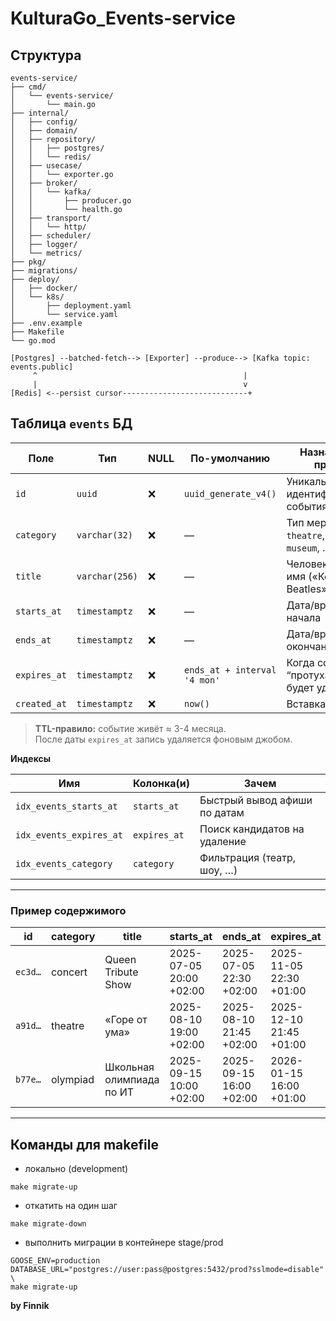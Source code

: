 # KulturaGo_Events-service


## Структура

```
events-service/
├── cmd/
│   └── events-service/
│       └── main.go
├── internal/
│   ├── config/
│   ├── domain/
│   ├── repository/
│   │   ├── postgres/
│   │   └── redis/
│   ├── usecase/
│   │   └── exporter.go
│   ├── broker/
│   │   └── kafka/
│   │       ├── producer.go
│   │       └── health.go
│   ├── transport/
│   │   └── http/
│   ├── scheduler/
│   ├── logger/
│   └── metrics/
├── pkg/
├── migrations/
├── deploy/
│   ├── docker/
│   └── k8s/
│       ├── deployment.yaml 
│       └── service.yaml
├── .env.example
├── Makefile
└── go.mod
```

```
[Postgres] --batched-fetch--> [Exporter] --produce--> [Kafka topic: events.public]
     ^                                              |
     |                                              v
[Redis] <--persist cursor----------------------------+
```


## Таблица `events` БД

| Поле            | Тип                | NULL | По-умолчанию                | Назначение / пример                                |
|-----------------|--------------------|------|-----------------------------|----------------------------------------------------|
| `id`            | `uuid`             | ❌   | `uuid_generate_v4()`        | Уникальный идентификатор события                   |
| `category`      | `varchar(32)`      | ❌   | —                           | Тип мероприятия: `theatre`, `show`, `museum`, …    |
| `title`         | `varchar(256)`     | ❌   | —                           | Человекочитаемое имя («Концерт The Beatles»)       |
| `starts_at`     | `timestamptz`      | ❌   | —                           | Дата/время начала                                  |
| `ends_at`       | `timestamptz`      | ❌   | —                           | Дата/время окончания                               |
| `expires_at`    | `timestamptz`      | ❌   | `ends_at + interval '4 mon'`| Когда событие “протухает” и будет удалено          |
| `created_at`    | `timestamptz`      | ❌   | `now()`                     | Вставка в БД                                       |

> **TTL-правило:** событие живёт ≈ 3-4 месяца.  
> После даты `expires_at` запись удаляется фоновым джобом.

**Индексы**

| Имя                         | Колонка(и)        | Зачем                              |
|-----------------------------|-------------------|------------------------------------|
| `idx_events_starts_at`      | `starts_at`       | Быстрый вывод афиши по датам       |
| `idx_events_expires_at`     | `expires_at`      | Поиск кандидатов на удаление       |
| `idx_events_category`       | `category`        | Фильтрация (театр, шоу, …)         |

---

### Пример содержимого

| id                                   | category | title                    | starts_at               | ends_at                 | expires_at              |
|--------------------------------------|----------|--------------------------|-------------------------|-------------------------|-------------------------|
| `ec3d…`                              | concert  | Queen Tribute Show       | 2025-07-05 20:00 +02:00 | 2025-07-05 22:30 +02:00 | 2025-11-05 22:30 +01:00 |
| `a91d…`                              | theatre  | «Горе от ума»            | 2025-08-10 19:00 +02:00 | 2025-08-10 21:45 +02:00 | 2025-12-10 21:45 +01:00 |
| `b77e…`                              | olympiad | Школьная олимпиада по ИТ | 2025-09-15 10:00 +02:00 | 2025-09-15 16:00 +02:00 | 2026-01-15 16:00 +01:00 |

---

## Команды для makefile

- локально (development)
```shell
make migrate-up
```
- откатить на один шаг
```shell
make migrate-down
```


- выполнить миграции в контейнере stage/prod
```shell
GOOSE_ENV=production DATABASE_URL="postgres://user:pass@postgres:5432/prod?sslmode=disable" \
make migrate-up
```

**by Finnik**